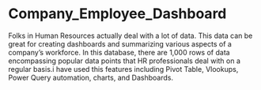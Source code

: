 # Company_Employee_Dashboard

Folks in Human Resources actually deal with a lot of data. This data can be great for creating dashboards and summarizing various aspects of a company’s workforce. In this database, there are 1,000 rows of data encompassing popular data points that HR professionals deal with on a regular basis.i have used this  features including Pivot Table, Vlookups, Power Query automation, charts, and Dashboards.
